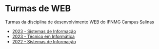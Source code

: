 # Turmas de WEB
Turmas da disciplina de desenvolvimento WEB do IFNMG Campus Salinas

- [2023 - Sistemas de Informação](2023.md)
- [2023 - Técnico em Informática](2023-ti.md)
- [2022 - Sistemas de Informação](2022.md)
